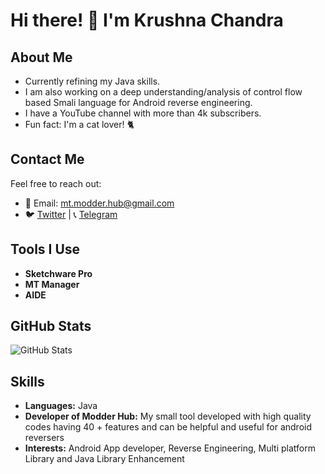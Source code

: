 # Hi there! 👋 I'm Krushna Chandra

## About Me

- Currently refining my Java skills.
- I am also working on a deep understanding/analysis of control flow based Smali language for Android reverse engineering.
- I have a YouTube channel with more than 4k subscribers.
- Fun fact: I'm a cat lover! 🐈

## Contact Me

Feel free to reach out:

- 📧 Email: [mt.modder.hub@gmail.com](mailto:mt.modder.hub@gmail.com)
- 🐦 [Twitter](https://twitter.com/KrushnaMaharna) | 📞 [Telegram](https://t.me/Modder_Hub)

## Tools I Use

- **Sketchware Pro**
- **MT Manager**
- **AIDE**

## GitHub Stats

![GitHub Stats](https://github-readme-stats.vercel.app/api?username=developer-krushna&show_icons=true&count_private=true&theme=dark)

## Skills

- **Languages:** Java
- **Developer of Modder Hub:** My small tool developed with high quality codes having 40 + features and can be helpful and useful for android reversers
- **Interests:** Android App developer, Reverse Engineering, Multi platform Library and Java Library Enhancement
